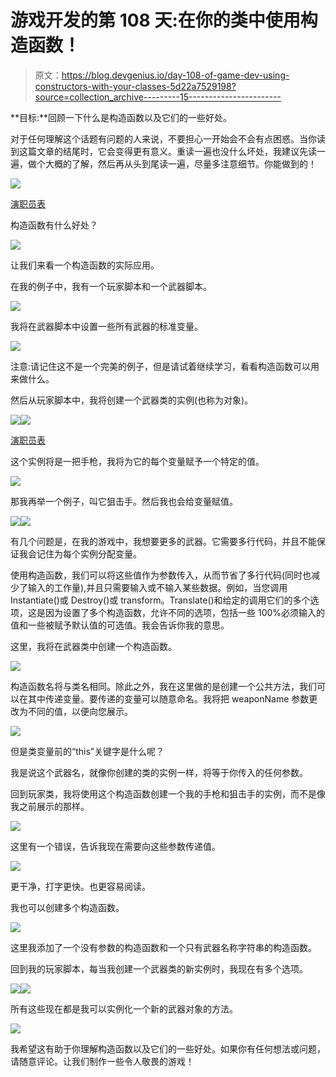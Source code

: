 # 游戏开发的第 108 天:在你的类中使用构造函数！

> 原文：<https://blog.devgenius.io/day-108-of-game-dev-using-constructors-with-your-classes-5d22a7529198?source=collection_archive---------15----------------------->

**目标:**回顾一下什么是构造函数以及它们的一些好处。

对于任何理解这个话题有问题的人来说，不要担心一开始会不会有点困惑。当你读到这篇文章的结尾时，它会变得更有意义。重读一遍也没什么坏处，我建议先读一遍，做个大概的了解，然后再从头到尾读一遍，尽量多注意细节。你能做到的！

![](img/05db458294f9bbbd932937cabab9efbe.png)

[演职员表](https://www.knowledgehut.com/tutorials/csharp/csharp-constructors)

构造函数有什么好处？

![](img/f1fa0227412a58a29d0d5f260c4f811c.png)

让我们来看一个构造函数的实际应用。

在我的例子中，我有一个玩家脚本和一个武器脚本。

![](img/610560ea8b9ad2aae6fab20456c2a0a1.png)

我将在武器脚本中设置一些所有武器的标准变量。

![](img/8435a095f66876df5a429a72f3a82c4e.png)

注意:请记住这不是一个完美的例子，但是请试着继续学习，看看构造函数可以用来做什么。

然后从玩家脚本中，我将创建一个武器类的实例(也称为对象)。

![](img/4a5efbec2fe0bfbc56fbd6d2a4d06bf0.png)![](img/5605b2a1f803e74caa5563a5ca82098f.png)

[演职员表](https://www.knowledgehut.com/tutorials/csharp/csharp-classes-objects)

这个实例将是一把手枪，我将为它的每个变量赋予一个特定的值。

![](img/f5d9a6d8c3ddff1a4003ca2bb1915b3a.png)

那我再举一个例子，叫它狙击手。然后我也会给变量赋值。

![](img/507fb94c70f0000a33b742f8e99a1ac1.png)![](img/cdc91ed037ea63890758a5528e914e62.png)

有几个问题是，在我的游戏中，我想要更多的武器。它需要多行代码，并且不能保证我会记住为每个实例分配变量。

使用构造函数，我们可以将这些值作为参数传入，从而节省了多行代码(同时也减少了输入的工作量),并且只需要输入或不输入某些数据。例如，当您调用 Instantiate()或 Destroy()或 transform。Translate()和给定的调用它们的多个选项，这是因为设置了多个构造函数，允许不同的选项，包括一些 100%必须输入的值和一些被赋予默认值的可选值。我会告诉你我的意思。

这里，我将在武器类中创建一个构造函数。

![](img/27e0748503ba1e7aea4e46cd63159a6a.png)

构造函数名将与类名相同。除此之外，我在这里做的是创建一个公共方法，我们可以在其中传递变量。要传递的变量可以随意命名。我将把 weaponName 参数更改为不同的值，以便向您展示。

![](img/251ecd1eca96f3e27bc884ed88780d42.png)

但是类变量前的“this”关键字是什么呢？

我是说这个武器名，就像你创建的类的实例一样，将等于你传入的任何参数。

回到玩家类，我将使用这个构造函数创建一个我的手枪和狙击手的实例，而不是像我之前展示的那样。

![](img/bd8c05232b7d3bc8d54570d3aee84028.png)

这里有一个错误，告诉我现在需要向这些参数传递值。

![](img/0733ed27c6635164200a5f62ae90b0d0.png)

更干净，打字更快。也更容易阅读。

我也可以创建多个构造函数。

![](img/fdffd5ec17fa788bcc08d714e3550dcd.png)

这里我添加了一个没有参数的构造函数和一个只有武器名称字符串的构造函数。

回到我的玩家脚本，每当我创建一个武器类的新实例时，我现在有多个选项。

![](img/578372657976d6d2a8af91514fe698ac.png)![](img/e3d95da2ff8840045721eb9c5fd6fcea.png)

所有这些现在都是我可以实例化一个新的武器对象的方法。

![](img/891d422e80adb0ad3961989b8655a11a.png)

我希望这有助于你理解构造函数以及它们的一些好处。如果你有任何想法或问题，请随意评论。让我们制作一些令人敬畏的游戏！